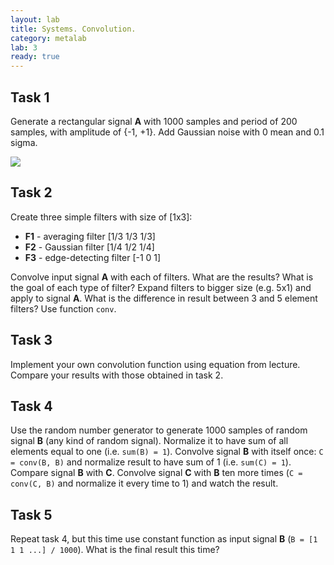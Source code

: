 ```yaml
---
layout: lab
title: Systems. Convolution.
category: metalab
lab: 3
ready: true
---
```


## Task 1

Generate a rectangular signal **A** with 1000 samples and period of 200 samples, with amplitude of 
{-1, +1}. Add Gaussian noise with 0 mean and 0.1 sigma. 

![]({{site.baseurl}}/public/2_fn.png)

## Task 2

Create three simple filters with size of [1x3]:

* **F1** - averaging filter [1/3 1/3 1/3]
* **F2** - Gaussian filter [1/4 1/2 1/4]
* **F3** - edge-detecting filter [-1 0 1]

Convolve input signal **A** with each of filters. What are the results? 
What is the goal of each type of filter? Expand filters to bigger size (e.g. 5x1) 
and apply to signal **A**. What is the difference in result between 3 and 5 element filters? 
Use function `conv`.

## Task 3

Implement your own convolution function using equation from lecture. 
Compare your results with those obtained in task 2. 

## Task 4

Use the random number generator to generate 1000 samples of random signal **B**
(any kind of random signal). Normalize it to have sum of all elements equal 
to one (i.e. `sum(B) = 1`). Convolve signal **B** with itself once: `C = conv(B, B)`
and normalize result to have sum of 1 (i.e. `sum(C) = 1`). Compare signal 
**B** with **C**. Convolve signal **C** with **B** ten more times (`C = conv(C, B)` 
and normalize it every time to 1) and watch the result. 

## Task 5

Repeat task 4, but this time use constant function as input signal **B** (`B = [1 1 1 ...] / 1000`). 
What is the final result this time? 
